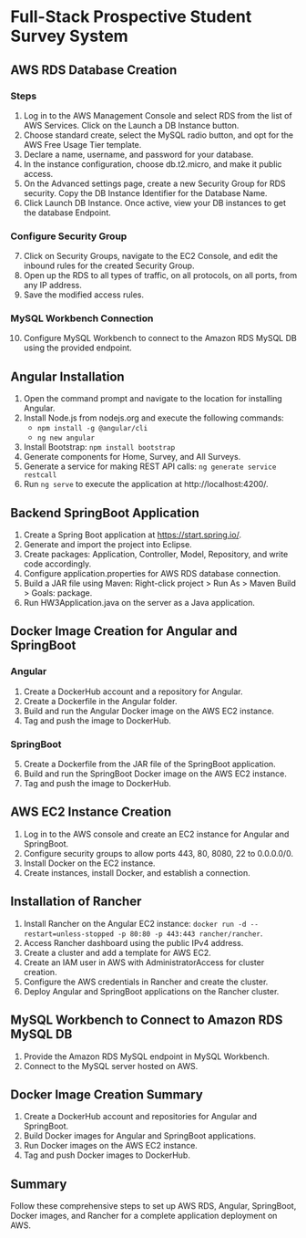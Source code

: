 # Full-Stack Prospective Student Survey System
## AWS RDS Database Creation

### Steps

1. Log in to the AWS Management Console and select RDS from the list of AWS Services. Click on the Launch a DB Instance button.
2. Choose standard create, select the MySQL radio button, and opt for the AWS Free Usage Tier template.
3. Declare a name, username, and password for your database.
4. In the instance configuration, choose db.t2.micro, and make it public access.
5. On the Advanced settings page, create a new Security Group for RDS security. Copy the DB Instance Identifier for the Database Name.
6. Click Launch DB Instance. Once active, view your DB instances to get the database Endpoint.

### Configure Security Group

7. Click on Security Groups, navigate to the EC2 Console, and edit the inbound rules for the created Security Group.
8. Open up the RDS to all types of traffic, on all protocols, on all ports, from any IP address.
9. Save the modified access rules.

### MySQL Workbench Connection

10. Configure MySQL Workbench to connect to the Amazon RDS MySQL DB using the provided endpoint.

## Angular Installation

1. Open the command prompt and navigate to the location for installing Angular.
2. Install Node.js from nodejs.org and execute the following commands:
   - `npm install -g @angular/cli`
   - `ng new angular`
3. Install Bootstrap: `npm install bootstrap`
4. Generate components for Home, Survey, and All Surveys.
5. Generate a service for making REST API calls: `ng generate service restcall`
6. Run `ng serve` to execute the application at http://localhost:4200/.

## Backend SpringBoot Application

1. Create a Spring Boot application at https://start.spring.io/.
2. Generate and import the project into Eclipse.
3. Create packages: Application, Controller, Model, Repository, and write code accordingly.
4. Configure application.properties for AWS RDS database connection.
5. Build a JAR file using Maven: Right-click project > Run As > Maven Build > Goals: package.
6. Run HW3Application.java on the server as a Java application.

## Docker Image Creation for Angular and SpringBoot

### Angular

1. Create a DockerHub account and a repository for Angular.
2. Create a Dockerfile in the Angular folder.
3. Build and run the Angular Docker image on the AWS EC2 instance.
4. Tag and push the image to DockerHub.

### SpringBoot

5. Create a Dockerfile from the JAR file of the SpringBoot application.
6. Build and run the SpringBoot Docker image on the AWS EC2 instance.
7. Tag and push the image to DockerHub.

## AWS EC2 Instance Creation

1. Log in to the AWS console and create an EC2 instance for Angular and SpringBoot.
2. Configure security groups to allow ports 443, 80, 8080, 22 to 0.0.0.0/0.
3. Install Docker on the EC2 instance.
4. Create instances, install Docker, and establish a connection.

## Installation of Rancher

1. Install Rancher on the Angular EC2 instance: `docker run -d --restart=unless-stopped -p 80:80 -p 443:443 rancher/rancher`.
2. Access Rancher dashboard using the public IPv4 address.
3. Create a cluster and add a template for AWS EC2.
4. Create an IAM user in AWS with AdministratorAccess for cluster creation.
5. Configure the AWS credentials in Rancher and create the cluster.
6. Deploy Angular and SpringBoot applications on the Rancher cluster.

## MySQL Workbench to Connect to Amazon RDS MySQL DB

1. Provide the Amazon RDS MySQL endpoint in MySQL Workbench.
2. Connect to the MySQL server hosted on AWS.

## Docker Image Creation Summary

1. Create a DockerHub account and repositories for Angular and SpringBoot.
2. Build Docker images for Angular and SpringBoot applications.
3. Run Docker images on the AWS EC2 instance.
4. Tag and push Docker images to DockerHub.

## Summary

Follow these comprehensive steps to set up AWS RDS, Angular, SpringBoot, Docker images, and Rancher for a complete application deployment on AWS.

